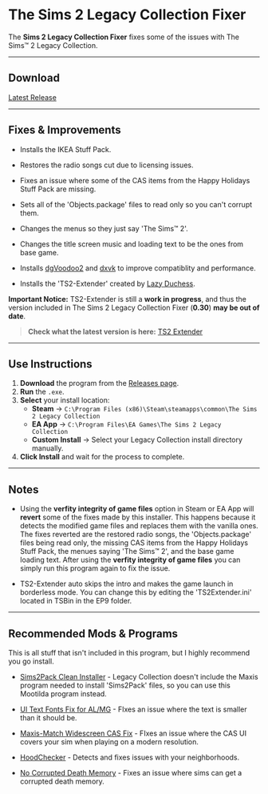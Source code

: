# The Sims 2 Legacy Collection Fixer



The **Sims 2 Legacy Collection Fixer** fixes some of the issues with The Sims™ 2 Legacy Collection. 

---

##  **Download**
[Latest Release](https://github.com/Secondhand-Feraligatr/The-Sims-2-Legacy-Collection-Fixer/releases)

---

## **Fixes & Improvements**
- Installs the IKEA Stuff Pack.

- Restores the radio songs cut due to licensing issues.

- Fixes an issue where some of the CAS items from the Happy Holidays Stuff Pack are missing.

- Sets all of the 'Objects.package' files to read only so you can't corrupt them.

- Changes the menus so they just say 'The Sims™ 2'.

- Changes the title screen music and loading text to be the ones from base game.

- Installs [dgVoodoo2](https://github.com/dege-diosg/dgVoodoo2) and [dxvk](https://github.com/doitsujin/dxvk) to improve compatiblity and performance. 

- Installs the 'TS2-Extender' created by [Lazy Duchess](https://www.tumblr.com/lazyduchess).

**Important Notice:** TS2-Extender is still a **work in progress**, and thus the version included in The Sims 2 Legacy Collection Fixer (**0.30**) **may be out of date**.

> **Check what the latest version is here:** [TS2 Extender](https://github.com/LazyDuchess/TS2-Extender)

---

## **Use Instructions**
1. **Download** the program from the [Releases page](https://github.com/yourusername/yourrepo/releases).  
2. **Run** the `.exe`.  
3. **Select** your install location:
   - **Steam** → `C:\Program Files (x86)\Steam\steamapps\common\The Sims 2 Legacy Collection`
   - **EA App** → `C:\Program Files\EA Games\The Sims 2 Legacy Collection`
   - **Custom Install** → Select your Legacy Collection install directory manually.
4. **Click Install** and wait for the process to complete. 

---

## **Notes**
- Using the **verfity integrity of game files** option in Steam or EA App will **revert** some of the fixes made by this installer. This happens because it detects the modified game files and replaces them with the vanilla ones. The fixes reverted are the restored radio songs, the 'Objects.package' files being read only, the missing CAS items from the Happy Holidays Stuff Pack, the menues saying 'The Sims™ 2', and the base game loading text. After using the **verfity integrity of game files** you can simply run this program again to fix the issue.

 - TS2-Extender auto skips the intro and makes the game launch in borderless mode. You can change this by editing the 'TS2Extender.ini' located in TSBin in the EP9 folder.

---

## **Recommended Mods & Programs**

This is all stuff that isn't included in this program, but I highly recommend you go install.

- [Sims2Pack Clean Installer](https://modthesims.info/d/409950/sims2pack-clean-installer-v1-6-22-updated-aug-2-2014.html) - Legacy Collection doesn't include the Maxis program needed to install 'Sims2Pack' files, so you can use this Mootilda program instead.

- [UI Text Fonts Fix for AL/MG](https://modthesims.info/d/563540) - FIxes an issue where the text is smaller than it should be.

- [Maxis-Match Widescreen CAS Fix](https://modthesims.info/d/681743/maxis-match-widescreen-cas-fix.html) - FIxes an issue where the CAS UI covers your sim when playing on a modern resolution.

- [HoodChecker](https://modthesims.info/d/456523) - Detects and fixes issues with your neighborhoods.

- [No Corrupted Death Memory](http://www.moreawesomethanyou.com/smf/index.php?topic=2368.0) - Fixes an issue where sims can get a corrupted death memory.
